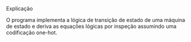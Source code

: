 Explicação

O programa implementa a lógica de transição de estado de uma máquina de estado e deriva as equações lógicas por inspeção assumindo uma codificação one-hot. 
